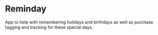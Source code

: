 # Reminday
App to help with remembering holidays and birthdays as well as purchase tagging and tracking for these special days.
